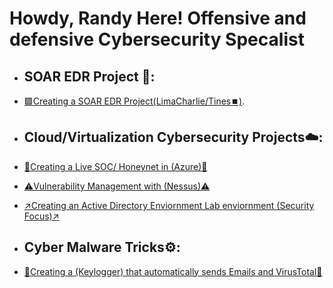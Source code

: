 <h1>Howdy, Randy Here! Offensive and defensive Cybersecurity Specalist <br/></a></h1>



- <h2> SOAR EDR Project 👾:</h2>

- [🟪Creating a SOAR EDR Project(LimaCharlie/Tines⏹️)](https://github.com/RandyGeorgeRKG/SOAR-EDR).
  
- <h2> Cloud/Virtualization Cybersecurity Projects☁️:</h2>
 
- [🍯Creating a Live SOC/ Honeynet in (Azure)🦡](https://github.com/RandyGeorgeRKG/-Blue-Cloud-Soc)


  
- [⚠️Vulnerability Management with (Nessus)⚠️](https://github.com/RandyGeorgeRKG/Vulnerability-Management-)

- [↗️Creating an Active Directory Enviornment Lab enviornment (Security Focus)↗️](https://github.com/RandyGeorgeRKG/Active-Directory-Security/blob/main/README.md)



- <h2> Cyber Malware Tricks⚙️:</h2>
- [🔑Creating a (Keylogger) that automatically sends Emails and VirusTotal🔐](https://github.com/RandyGeorgeRKG/KeyloggerProject/blob/main/README.md)







